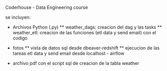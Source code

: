 Coderhouse - Data Engineering course

se incluyen:

* Archivos Python (.py)
** weather_dags: 
   creacion del dag y las tasks
** weather_etl:
   creacion de las funciones (etl data y send email) con el codigo

* fotos
** vista de datos sql desde dbeaver-redshift
** ejecucion de las tareas etl data y send email desde localhost - airflow

* archivo pdf con el script sql de creacion de la tabla weather